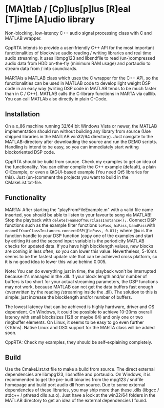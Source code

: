 [MA]tlab / [Cp]lus[p]lus [R]eal [T]ime [A]udio library
==============================

Non-blocking, low-latency C++ audio signal processing class with C and MATLAB wrapper.

CppRTA intends to provide a user-friendly C++ API for the most important functionalities of blockwise audio 
reading / writing libraries and real time audio streaming. It uses libmpg123 and libsndfile to read (un-)compressed
audio data from HDD on-the-fly (minimum RAM usage) and portaudio to stream data from / into soundcards. 

MARTAis a MATLAB class which uses the C wrapper for the C++ API, so the functionalities can be used in MATLAB code to 
develop light weight DSP code in an easy way (writing DSP code in MATLAB tends to be much faster than in C / C++). MATLAB calls the C-library functions in MARTA via calllib. You can call MATLAb also directly in plain C-Code.

Installation
------------

On a x_86 machine running 32/64 bit Windows Vista or newer, the MATLAB implementation should run without building any
library from source (Use shipped libraries in the MATLAB win32/64 directory). Just navigate to the MATLAB-directory
after downloading the source and run the DEMO scripts. Handling is intend to be easy, so you can immediately start
writing blockoriented DSP code.

CppRTA should be build from source. Check my examples to get an idea of the functionality. You can either compile the C++ example (default), a plain C-Example, or even a QtGUI-based example (You need Qt5 libraries for this). Just (un-)comment the projects you want to build in the CMakeList.txt-file.

Functionality
------------

MARTA: After starting the "playFromFileExample.m" with a valid file name inserted, you should be able to listen to your favourite song via MATLAB! Stop the playback with ``delete(>nameOfYourClassInstance<);``. Connect DSP functions such as the example  filter functions ``loPass``, ``hiPass``, ``bandPass``with ``>nameOfYourClassInstance<.connectDSP(@loPass, 0.01);`` where @x is the function handle to your DSP function (copy one of the examples and start by editing it) and the second input variable is the periodicity MATLAB checks for updated data. If you have high blocklength values, new blocks are coming in less often, so you can lower this value. Nevertheless, 5-10ms seems to be the fastest update rate that can be achieved cross platform, 
so it is no good idea to lower this value behind 0.005.

Note: You can do everything just in time, the playback won't be interrupted because it's managed in the .dll. If your block
length and/or number of buffers is too short for your actual streaming parameters, the DSP functions may not work, because MATLAB
can not get the data buffers fast enough (overwritten by the reading /streaming inside the .dll). The solution to this is simple:
just increase the blocklength and/or number of buffers.

The lowest latency that can be achieved is highly hardware, driver and OS dependent. On Windows, it could be possible to achieve
10-20ms overall latency with small blocksizes (128 or maybe 64) and only one or two ringbuffer elements. On Linux, it seems to be 
easy to go even further (<10ms). Native Linux and OSX support for the MARTA class will be added soon.

CppRTA: Check my examples, they should be self-explaining completely.

Build
-----

Use the CmakeList.txt file to make a build from source. The direct external dependencies are libmpg123, libsndfile and 
portaudio. On Windows, it is recommended to get the pre-built binaries from the mpg123 / sndfile homepage and build 
port audio dll from source. Due to some external dependencies of these libraries, you may ship more than these .dlls 
(libgcc / stdc++ / pthread dlls a.s.o). Just have a look at the win32/64 folders in the MATLAB directory to get an
idea of the external dependencies I found.
